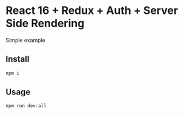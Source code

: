 # React 16 + Redux + Auth + Server Side Rendering

Simple example


## Install

````bash
npm i
````

## Usage

````bash
npm run dev:all
````
